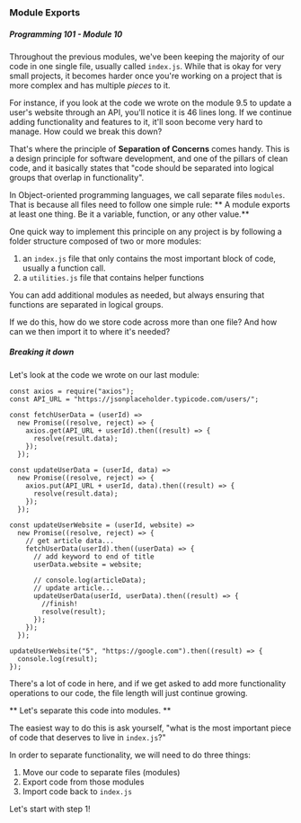 ### Module Exports

##### Programming 101 - Module 10

Throughout the previous modules, we've been keeping the majority of our code in one single file, usually called `index.js`. While that is okay for very small projects, it becomes harder once you're working on a project that is more complex and has multiple _pieces_ to it. 

For instance, if you look at the code we wrote on the module 9.5 to update a user's website through an API, you'll notice it is 46 lines long. If we continue adding functionality and features to it, it'll soon become very hard to manage. How could we break this down?

That's where the principle of **Separation of Concerns** comes handy. This is a design principle for software development, and one of the pillars of clean code, and it basically states that "code should be separated into logical groups that overlap in functionality". 

In Object-oriented programming languages, we call separate files `modules`. That is because all files need to follow one simple rule:
** A module exports at least one thing. Be it a variable, function, or any other value.**

One quick way to implement this principle on any project is by following a folder structure composed of two or more modules:
1. an `index.js` file that only contains the most important block of code, usually a function call.
2. a `utilities.js` file that contains helper functions

You can add additional modules as needed, but always ensuring that functions are separated in logical groups.

If we do this, how do we store code across more than one file? And how can we then import it to where it's needed?

##### Breaking it down

Let's look at the code we wrote on our last module:
```
const axios = require("axios");
const API_URL = "https://jsonplaceholder.typicode.com/users/";

const fetchUserData = (userId) =>
  new Promise((resolve, reject) => {
    axios.get(API_URL + userId).then((result) => {
      resolve(result.data);
    });
  });

const updateUserData = (userId, data) =>
  new Promise((resolve, reject) => {
    axios.put(API_URL + userId, data).then((result) => {
      resolve(result.data);
    });
  });

const updateUserWebsite = (userId, website) =>
  new Promise((resolve, reject) => {
    // get article data...
    fetchUserData(userId).then((userData) => {
      // add keyword to end of title
      userData.website = website;

      // console.log(articleData);
      // update article...
      updateUserData(userId, userData).then((result) => {
        //finish!
        resolve(result);
      });
    });
  });

updateUserWebsite("5", "https://google.com").then((result) => {
  console.log(result);
});
```

There's a lot of code in here, and if we get asked to add more functionality operations to our code, the file length will just continue growing. 

** Let's separate this code into modules. **

The easiest way to do this is ask yourself, "what is the most important piece of code that deserves to live in `index.js`?"

In order to separate functionality, we will need to do three things:
1. Move our code to separate files (modules)
2. Export code from those modules
3. Import code back to `index.js`

Let's start with step 1!

